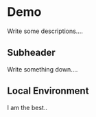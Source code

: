 # Demo
Write some descriptions....

## Subheader
Write something down....

## Local Environment
I am the best..
